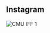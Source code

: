 ## Instagram
![CMU IFF 1](https://user-images.githubusercontent.com/38139294/96015135-36b70c00-0e15-11eb-96ab-0fe5f644335f.png)
